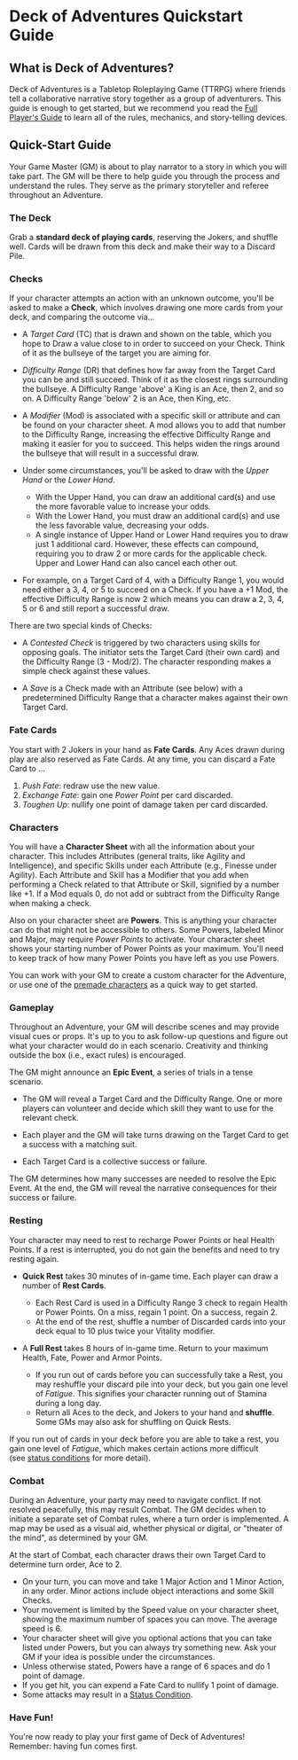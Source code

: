 # Deck of Adventures Quickstart Guide

## What is Deck of Adventures?

Deck of Adventures is a Tabletop Roleplaying Game (TTRPG) where friends tell a
collaborative narrative story together as a group of adventurers. This guide is enough
to get started, but we recommend you read the [Full Player's Guide](./01_PlayerGuide_Full.md)
to learn all of the rules, mechanics, and story-telling devices.

## Quick-Start Guide

Your Game Master (GM) is about to play narrator to a story in which you will take part.
The GM will be there to help guide you through the process and understand the rules.
They serve as the primary storyteller and referee throughout an Adventure.

### The Deck

Grab a **standard deck of playing cards**, reserving the Jokers, and shuffle well. Cards
will be drawn from this deck and make their way to a Discard Pile.

### Checks

If your character attempts an action with an unknown outcome, you'll be asked to make a
**Check**, which involves drawing one more cards from your deck, and comparing the
outcome via...

- A *Target Card* (TC) that is drawn and shown on the table, which you hope to Draw a
  value close to in order to succeed on your Check. Think of it as the bullseye of the
  target you are aiming for.

- *Difficulty Range* (DR) that defines how far away from the Target Card you can be and
  still succeed. Think of it as the closest rings surrounding the bullseye. A Difficulty
  Range 'above' a King is an Ace, then 2, and so on. A Difficulty Range 'below' 2 is an
  Ace, then King, etc.

- A *Modifier* (Mod) is associated with a specific skill or attribute and can be found
  on your character sheet. A mod allows you to add that number to the Difficulty Range,
  increasing the effective Difficulty Range and making it easier for you to succeed.
  This helps widen the rings around the bullseye that will result in a successful draw.

- Under some circumstances, you'll be asked to draw with the *Upper Hand* or the *Lower
  Hand*.
    - With the Upper Hand, you can draw an additional card(s) and use the more favorable
     value to increase your odds.
    - With the Lower Hand, you must draw an additional card(s) and use the less
     favorable value, decreasing your odds.
    - A single instance of Upper Hand or Lower Hand requires you to draw just 1
     additional card. However, these effects can compound, requiring you to draw 2 or
     more cards for the applicable check. Upper and Lower Hand can also cancel each
     other out.

- For example, on a Target Card of 4, with a Difficulty Range 1, you would need either a
  3, 4, or 5 to succeed on a Check. If you have a +1 Mod, the effective Difficulty Range
  is now 2 which means you can draw a 2, 3, 4, 5 or 6 and still report a successful
  draw.

There are two special kinds of Checks:

- A *Contested Check* is triggered by two characters using skills for opposing goals.
  The initiator sets the Target Card (their own card) and the Difficulty Range (3 -
  Mod/2). The character responding makes a simple check against these values.

- A *Save* is a Check made with an Attribute (see below) with a predetermined Difficulty
  Range that a character makes against their own Target Card.

### Fate Cards

You start with 2 Jokers in your hand as **Fate Cards**. Any Aces drawn during play are
also reserved as Fate Cards. At any time, you can discard a Fate Card to ...

  1. *Push Fate*: redraw use the new value.
  2. *Exchange Fate*: gain one *Power Point* per card discarded.
  3. *Toughen Up*: nullify one point of damage taken per card discarded.

### Characters

You will have a **Character Sheet** with all the information about your character. This
includes Attributes (general traits, like Agility and Intelligence), and specific Skills
under each Attribute (e.g., Finesse under Agility). Each Attribute and Skill has a
Modifier that you add when performing a Check related to that Attribute or Skill,
signified by a number like +1. If a Mod equals 0, do not add or subtract from the
Difficulty Range when making a check.

Also on your character sheet are **Powers**. This is anything your character can do that
might not be accessible to others. Some Powers, labeled Minor and Major, may require
*Power Points* to activate. Your character sheet shows your starting number of Power
Points as your maximum. You'll need to keep track of how many Power Points you have left
as you use Powers.

You can work with your GM to create a custom character for the Adventure, or use one of
the [premade characters](./PremadeCharacters/README.md) as a quick way to get started.

### Gameplay

Throughout an Adventure, your GM will describe scenes and may provide visual cues or
props. It's up to you to ask follow-up questions and figure out what your character
would do in each scenario. Creativity and thinking outside the box (i.e., exact rules)
is encouraged.

The GM might announce an **Epic Event**, a series of trials in a tense scenario.

- The GM will reveal a Target Card and the Difficulty Range. One or more players can
  volunteer and decide which skill they want to use for the relevant check.

- Each player and the GM will take turns drawing on the Target Card to get a success
  with a matching suit.

- Each Target Card is a collective success or failure.

The GM determines how many successes are needed to resolve the Epic Event. At the end,
the GM will reveal the narrative consequences for their success or failure.

### Resting

Your character may need to rest to recharge Power Points or heal Health Points. If a
rest is interrupted, you do not gain the benefits and need to try resting again.

- **Quick Rest** takes 30 minutes of in-game time. Each player can draw a number of
  **Rest Cards**.
    - Each Rest Card is used in a Difficulty Range 3 check to regain Health or Power
      Points. On a miss, regain 1 point. On a success, regain 2.
    - At the end of the rest, shuffle a number of Discarded cards into your deck equal
      to 10 plus twice your Vitality modifier.

- A **Full Rest** takes 8 hours of in-game time. Return to your maximum Health, Fate,
  Power and Armor Points.
    - If you run out of cards before you can successfully take a Rest, you may reshuffle
     your discard pile into your deck, but you gain one level of *Fatigue*. This
     signifies your character running out of Stamina during a long day.
    - Return all Aces to the deck, and Jokers to your hand and **shuffle**. Some GMs may
    also ask for shuffling on Quick Rests.

If you run out of cards in your deck before you are able to take a rest, you gain one
level of *Fatigue*, which makes certain actions more difficult  
(see [status conditions](./01_PlayerGuide_Full.md#status-conditions) for more detail).

### Combat

During an Adventure, your party may need to navigate conflict. If not resolved
peacefully, this may result Combat. The GM decides when to initiate a separate set of
Combat rules, where a turn order is implemented. A map may be used as a visual aid,
whether physical or digital, or "theater of the mind", as determined by your GM.

At the start of Combat, each character draws their own Target Card to determine turn
order, Ace to 2.

- On your turn, you can move and take 1 Major Action and 1 Minor Action, in any order.
  Minor actions include object interactions and some Skill Checks.
- Your movement is limited by the Speed value on your character sheet, showing the
  maximum number of spaces you can move. The average speed is 6.
- Your character sheet will give you optional actions that you can take listed under
  Powers, but you can always try something new. Ask your GM if your idea is possible
  under the circumstances.
- Unless otherwise stated, Powers have a range of 6 spaces and do 1 point of damage.
- If you get hit, you can expend a Fate Card to nullify 1 point of damage.
- Some attacks may result in a [Status Condition](./01_PlayerGuide_Full.md#status-conditions).

### Have Fun!

You're now ready to play your first game of Deck of Adventures! Remember: having fun
comes first.
